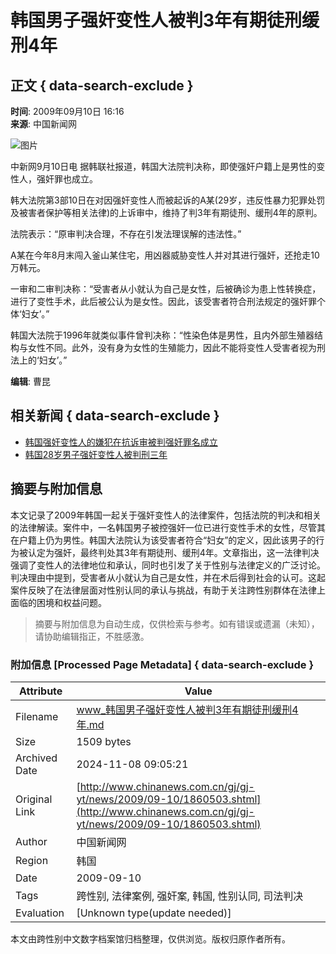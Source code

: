 # 韩国男子强奸变性人被判3年有期徒刑缓刑4年

## 正文 { data-search-exclude }


**时间**: 2009年09月10日 16:16  
**来源**: 中国新闻网  

![图片](http://i2.chinanews.com/zwimg/01.jpg)  

中新网9月10日电 据韩联社报道，韩国大法院判决称，即使强奸户籍上是男性的变性人，强奸罪也成立。

韩大法院第3部10日在对因强奸变性人而被起诉的A某(29岁，违反性暴力犯罪处罚及被害者保护等相关法律)的上诉审中，维持了判3年有期徒刑、缓刑4年的原判。

法院表示：“原审判决合理，不存在引发法理误解的违法性。”

A某在今年8月末闯入釜山某住宅，用凶器威胁变性人并对其进行强奸，还抢走10万韩元。

一审和二审判决称：“受害者从小就认为自己是女性，后被确诊为患上性转换症，进行了变性手术，此后被公认为是女性。因此，该受害者符合刑法规定的强奸罪个体‘妇女’。”

韩国大法院于1996年就类似事件曾判决称：“性染色体是男性，且内外部生殖器结构与女性不同。此外，没有身为女性的生殖能力，因此不能将变性人受害者视为刑法上的‘妇女’。”

**编辑**: 曹昆  

## 相关新闻 { data-search-exclude }

- [韩国强奸变性人的嫌犯在抗诉审被判强奸罪名成立](http://www.chinanews.com.cn/gj/dqsj/news/2009/04-23/1660711.shtml)
- [韩国28岁男子强奸变性人被判刑三年](http://www.chinanews.com.cn/gj/yt/news/2009/02-18/1569085.shtml)
<!-- tcd_original_link http://www.chinanews.com.cn/gj/gj-yt/news/2009/09-10/1860503.shtml -->
## 摘要与附加信息

<!-- tcd_abstract -->
本文记录了2009年韩国一起关于强奸变性人的法律案件，包括法院的判决和相关的法律解读。案件中，一名韩国男子被控强奸一位已进行变性手术的女性，尽管其在户籍上仍为男性。韩国大法院认为该受害者符合“妇女”的定义，因此该男子的行为被认定为强奸，最终判处其3年有期徒刑、缓刑4年。文章指出，这一法律判决强调了变性人的法律地位和承认，同时也引发了关于性别与法律定义的广泛讨论。判决理由中提到，受害者从小就认为自己是女性，并在术后得到社会的认可。这起案件反映了在法律层面对性别认同的承认与挑战，有助于关注跨性别群体在法律上面临的困境和权益问题。
<!-- tcd_abstract_end -->

> 摘要与附加信息为自动生成，仅供检索与参考。如有错误或遗漏（未知），请协助编辑指正，不胜感激。

### 附加信息 [Processed Page Metadata] { data-search-exclude }

| Attribute       | Value                                  |
|-----------------|----------------------------------------|
| Filename        | www_韩国男子强奸变性人被判3年有期徒刑缓刑4年.md                             |
| Size            | 1509 bytes                           |
| Archived Date   | 2024-11-08 09:05:21                             |
| Original Link   | [http://www.chinanews.com.cn/gj/gj-yt/news/2009/09-10/1860503.shtml](http://www.chinanews.com.cn/gj/gj-yt/news/2009/09-10/1860503.shtml)                       |
| Author          | 中国新闻网                               |
| Region          | 韩国                               |
| Date            | 2009-09-10                                 |
| Tags            | 跨性别, 法律案例, 强奸案, 韩国, 性别认同, 司法判决                                 |
| Evaluation            | [Unknown type(update needed)]                                 |
<!-- tcd_table_end -->

本文由跨性别中文数字档案馆归档整理，仅供浏览。版权归原作者所有。
